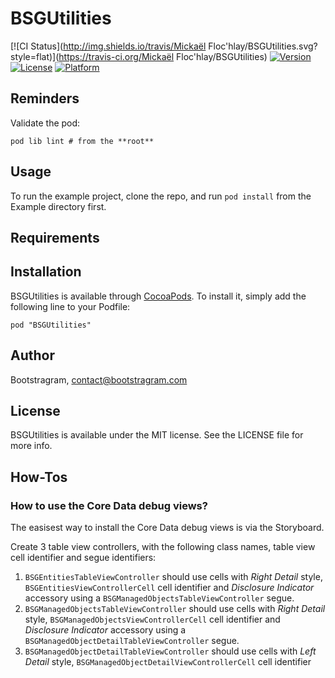 # BSGUtilities

[![CI Status](http://img.shields.io/travis/Mickaël Floc'hlay/BSGUtilities.svg?style=flat)](https://travis-ci.org/Mickaël Floc'hlay/BSGUtilities)
[![Version](https://img.shields.io/cocoapods/v/BSGUtilities.svg?style=flat)](http://cocoadocs.org/docsets/BSGUtilities)
[![License](https://img.shields.io/cocoapods/l/BSGUtilities.svg?style=flat)](http://cocoadocs.org/docsets/BSGUtilities)
[![Platform](https://img.shields.io/cocoapods/p/BSGUtilities.svg?style=flat)](http://cocoadocs.org/docsets/BSGUtilities)

## Reminders

Validate the pod:

    pod lib lint # from the **root**

## Usage

To run the example project, clone the repo, and run `pod install` from the Example directory first.

## Requirements

## Installation

BSGUtilities is available through [CocoaPods](http://cocoapods.org). To install
it, simply add the following line to your Podfile:

    pod "BSGUtilities"

## Author

Bootstragram, contact@bootstragram.com

## License

BSGUtilities is available under the MIT license. See the LICENSE file for more info.

## How-Tos

### How to use the Core Data debug views?

The easisest way to install the Core Data debug views is via the Storyboard.

Create 3 table view controllers, with the following class names, table view cell identifier and segue identifiers:

1. `BSGEntitiesTableViewController` should use cells with *Right Detail* style, `BSGEntitiesViewControllerCell` 
   cell identifier and *Disclosure Indicator* accessory using a `BSGManagedObjectsTableViewController` segue.
2. `BSGManagedObjectsTableViewController` should use cells with *Right Detail* style, `BSGManagedObjectsViewControllerCell` 
   cell identifier and *Disclosure Indicator* accessory using a `BSGManagedObjectDetailTableViewController` segue.
3. `BSGManagedObjectDetailTableViewController` should use cells with *Left Detail* style, `BSGManagedObjectDetailViewControllerCell` 
   cell identifier